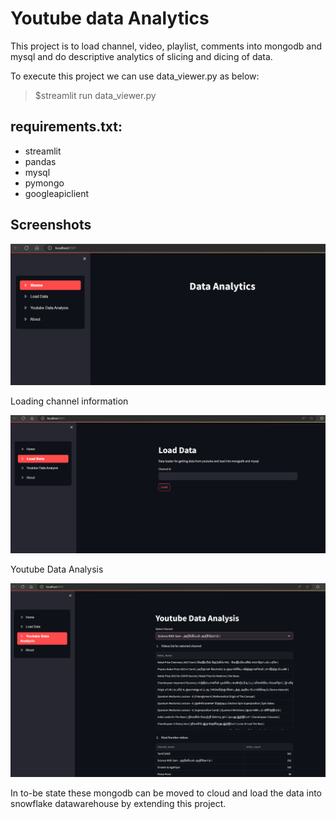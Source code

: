 # Youtube data Analytics

This project is to load channel, video, playlist, comments into mongodb and mysql and do descriptive analytics of slicing and dicing of data.

To execute this project we can use data_viewer.py as below:

>$streamlit run data_viewer.py

## requirements.txt:

 - streamlit
 - pandas
 - mysql
 - pymongo
 - googleapiclient

## Screenshots

<p align="center">
  <img src="images/01_home.png" width="1000" title="Home page">
</p>

Loading channel information

<p align="center">
  <img src="images/02_load_data.png" width="1000" title="Loading channel">
</p>

Youtube Data Analysis

<p align="center">
  <img src="images/03_youtube_data.png" width="1000" title="Descriptive analysis">
</p>

In to-be state these mongodb can be moved to cloud and load the data into snowflake datawarehouse by extending this project.